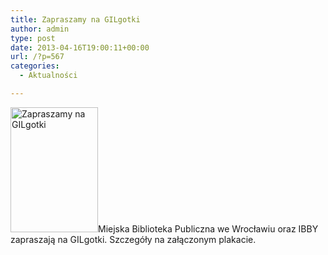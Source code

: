```yaml
---
title: Zapraszamy na GILgotki
author: admin
type: post
date: 2013-04-16T19:00:11+00:00
url: /?p=567
categories:
  - Aktualności

---
```


  <a href="http://www.ibby.pl/wp-content/uploads/2013/04/gilgotki_20-kwietnia-2013_plakat_2.jpg" rel="lightbox[567]"><img class="alignleft size-medium wp-image-568" alt="Zapraszamy na GILgotki" src="http://www.ibby.pl/wp-content/uploads/2013/04/gilgotki_20-kwietnia-2013_plakat_2-140x200.jpg" width="140" height="200" srcset="http://www.ibby.pl/wp-content/uploads/2013/04/gilgotki_20-kwietnia-2013_plakat_2-140x200.jpg 140w, http://www.ibby.pl/wp-content/uploads/2013/04/gilgotki_20-kwietnia-2013_plakat_2-70x100.jpg 70w, http://www.ibby.pl/wp-content/uploads/2013/04/gilgotki_20-kwietnia-2013_plakat_2-422x600.jpg 422w, http://www.ibby.pl/wp-content/uploads/2013/04/gilgotki_20-kwietnia-2013_plakat_2.jpg 575w" sizes="(max-width: 140px) 100vw, 140px" /></a>Miejska Biblioteka Publiczna we Wrocławiu oraz IBBY zapraszają na GILgotki.
Szczegóły na załączonym plakacie.
 
